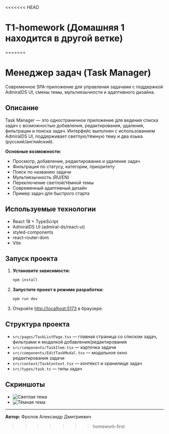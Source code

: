 <<<<<<< HEAD
# T1-homework (Домашняя 1 находится в другой ветке)
=======
# Менеджер задач (Task Manager)

Современное SPA-приложение для управления задачами с поддержкой AdmiralDS UI, смены темы, мультиязычности и адаптивного дизайна.

## Описание

Task Manager — это одностраничное приложение для ведения списка задач с возможностью добавления, редактирования, удаления, фильтрации и поиска задач. Интерфейс выполнен с использованием AdmiralDS UI, поддерживает светлую/тёмную тему и два языка (русский/английский).

**Основные возможности:**
- Просмотр, добавление, редактирование и удаление задач
- Фильтрация по статусу, категории, приоритету
- Поиск по названию задачи
- Мультиязычность (RU/EN)
- Переключение светлой/тёмной темы
- Современный адаптивный дизайн
- Пример задач для быстрого старта

## Используемые технологии
- React 18 + TypeScript
- AdmiralDS UI (admiral-ds/react-ui)
- styled-components
- react-router-dom
- Vite

## Запуск проекта

1. **Установите зависимости:**
   ```bash
   npm install
   ```
2. **Запустите проект в режиме разработки:**
   ```bash
   npm run dev
   ```
3. Откройте [http://localhost:5173](http://localhost:5173) в браузере.

## Структура проекта
- `src/pages/TaskListPage.tsx` — главная страница со списком задач, фильтрами и модалкой добавления/редактирования
- `src/components/TaskItem.tsx` — карточка задачи
- `src/components/EditTaskModal.tsx` — модальное окно редактирования задачи
- `src/context/TaskContext.tsx` — контекст и хранилище задач
- `src/types/task.ts` — типы задач

## Скриншоты
- ![Светлая тема](./screenshots/light.png)
- ![Тёмная тема](./screenshots/dark.png)

---

**Автор:** Фролов Александр Дмитриевич
>>>>>>> homework-first
